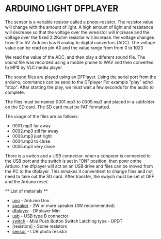 
# ARDUINO LIGHT DFPLAYER

The sensor is a variable resistor called a  photo-resistor.  The resistor value will change with the amount of light. A high amount of light and resistance will decrease  so that the voltage over the wresistor will increase and the voltage over the fixed 2.2Kohm resisitor will increase. the voltage changes from 0 to 5V. Arduino has 6 analog to digital convertors (ADC). The voltage value can be read on pin A0 and the value range from from 0 to 1023 

We read the value of the ADC, and then play a diferent sound file.
The sound file was recorded using a mobile phone to WAV and then converted to MP$ by VLC media player

The sound files are played using an DFPlayer. Using the serial port from the arduino, commands can be send to the DFplayer
For example "play" adnd "stop". After starting the play, we must wait a few seconds for the audio to complete.

The files must be named 0001.mp3 to 0005.mp3 and placed in a subfolder on the SD card.
The SD card must be FAT formatted.

The usage of the files are as follows:

- 0001.mp3 far away 
- 0002.mp3 stil far away
- 0003.mp3 just right
- 0004.mp3 to close
- 0005.mp3 very close

There is a switch and a USB connector. when a conputer is connected to the USB port and the switch is set in "ON" position, then powr onthe Arduno, the dfplayer will act an an USB drive and files can be moved from the PC to the dfplayer. 
This mmakes it conventient to change files and not need to take out the SD card.  After transfer, the swiych must be set ot OFF and the Arduno reset.

** List of materials **

* [uno] - Arduino Uno 
* [speaker] - 2W or more speaker (3W recommended)
* [dfplayer] - DFplayer Mini
* [usb] - USB type B connector
* [switch] - Mini Push Button Switch Latching type - DPDT
* [resistors] - Some resistors
* [sensor] - LDR photo resistor

[uno]:  https://www.arduino.cc/	
[sensor]:https://en.wikipedia.org/wiki/Photoresistor
[speaker]: https://www.amazon.com/2w-speaker/s?k=2w+speaker
[usb]: https://www.molex.com/molex/products/datasheet.jsp?part=active/0670687041_IO_CONNECTORS.xml
[dfplayer]: https://www.e-switch.com/product-catalog/pushbutton/product-lines/tl2230-series-pushbutton-switches
[sensor]: https://en.wikipedia.org/wiki/Photoresistor
[switch]: https://www.e-switch.com/product-catalog/pushbutton/product-lines/tl2230-series-pushbutton-switches
	 
